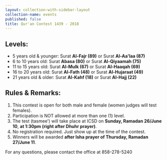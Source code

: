 ```yaml
---
layout: collection-with-sidebar-layout
collection-name: events
published: false
title: Qur'an Contest 1439 - 2018
---
```

## Levels:
* 5 years old & younger: Surat **Al-Fajr (89)** or Surat **Al-Aa'laa (87)**
* 6 to 10 years old: Surat **Abasa (80)** or Surat **Al-Qiyaamah (75)**
* 11 to 15 years old: Surat **Al-Mulk (67)** or Surat **Al-Haaqah (69)**
* 16 to 20 years old: Surat **Al-Fath (48)** or Surat **Al-Hujaraat (49)**
* 21 years old & older: Surat **Al-Kahf (18)** or Surat **Al-Hajj (22)**

## Rules & Remarks:
1. This contest is open for both male and female (women judges will test females).
2. Participation is NOT allowed at more than one (1) level.
3. The test (tasmee') will take place at ICSD on **Sunday, Ramadan 26/June 10**, **at 1:30pm (right after Dhuhr prayer)**.
4. No registration required. Just show up at the time of the contest.
5. Winners will be awarded **after Isha prayer of Thursday, Ramadan 27/June 11**.

For any questions, please contact the office at 858-278-5240